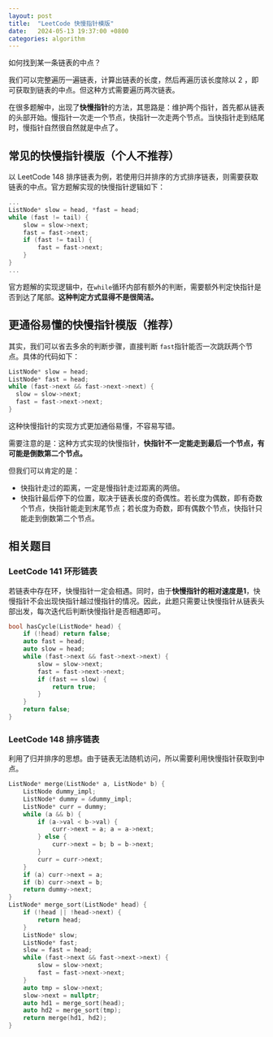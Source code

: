 ```yaml
---
layout: post
title:  "LeetCode 快慢指针模版"
date:   2024-05-13 19:37:00 +0800
categories: algorithm
---
```


如何找到某一条链表的中点？

我们可以完整遍历一遍链表，计算出链表的长度，然后再遍历该长度除以 2 ，即可获取到链表的中点。但这种方式需要遍历两次链表。

在很多题解中，出现了**快慢指针**的方法，其思路是：维护两个指针，首先都从链表的头部开始。慢指针一次走一个节点，快指针一次走两个节点。当快指针走到结尾时，慢指针自然很自然就是中点了。

## 常见的快慢指针模版（个人不推荐）

以 LeetCode 148 排序链表为例，若使用归并排序的方式排序链表，则需要获取链表的中点。官方题解实现的快慢指针逻辑如下：

```c++
...
ListNode* slow = head, *fast = head;
while (fast != tail) {
    slow = slow->next;
    fast = fast->next;
    if (fast != tail) {
        fast = fast->next;
    }
}
...
```

官方题解的实现逻辑中，在`while`循环内部有额外的判断，需要额外判定快指针是否到达了尾部。**这种判定方式显得不是很简洁。**

## 更通俗易懂的快慢指针模版（推荐）

其实，我们可以省去多余的判断步骤，直接判断 `fast`指针能否一次跳跃两个节点。具体的代码如下：

```c++
ListNode* slow = head;
ListNode* fast = head;
while (fast->next && fast->next->next) {
  slow = slow->next;
  fast = fast->next->next;
}
```

这种快慢指针的实现方式更加通俗易懂，不容易写错。

需要注意的是：这种方式实现的快慢指针，**快指针不一定能走到最后一个节点，有可能是倒数第二个节点。**

但我们可以肯定的是：

- 快指针走过的距离，一定是慢指针走过距离的两倍。
- 快指针最后停下的位置，取决于链表长度的奇偶性。若长度为偶数，即有奇数个节点，快指针能走到末尾节点；若长度为奇数，即有偶数个节点，快指针只能走到倒数第二个节点。

## 相关题目

### LeetCode 141 环形链表

若链表中存在环，快慢指针一定会相遇。同时，由于**快慢指针的相对速度是1**，快慢指针不会出现快指针越过慢指针的情况。因此，此题只需要让快慢指针从链表头部出发，每次迭代后判断快慢指针是否相遇即可。

```c++
bool hasCycle(ListNode* head) {
    if (!head) return false;
    auto fast = head;
    auto slow = head;
    while (fast->next && fast->next->next) {
        slow = slow->next;
        fast = fast->next->next;
        if (fast == slow) {
            return true;
        }
    }
    return false;
}
```

### LeetCode 148 排序链表

利用了归并排序的思想。由于链表无法随机访问，所以需要利用快慢指针获取到中点。

```c++
ListNode* merge(ListNode* a, ListNode* b) {
    ListNode dummy_impl;
    ListNode* dummy = &dummy_impl;
    ListNode* curr = dummy;
    while (a && b) {
        if (a->val < b->val) {
            curr->next = a; a = a->next;
        } else {
            curr->next = b; b = b->next;
        }
        curr = curr->next;
    }
    if (a) curr->next = a;
    if (b) curr->next = b;
    return dummy->next;
}
ListNode* merge_sort(ListNode* head) {
    if (!head || !head->next) {
        return head;
    }
    ListNode* slow;
    ListNode* fast;
    slow = fast = head;
    while (fast->next && fast->next->next) {
        slow = slow->next;
        fast = fast->next->next;
    }
    auto tmp = slow->next;
    slow->next = nullptr;
    auto hd1 = merge_sort(head);
    auto hd2 = merge_sort(tmp);
    return merge(hd1, hd2);
}
```

